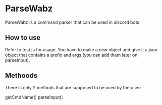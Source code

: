 # ParseWabz

ParseWabz is a command parser that can be used in discord bots

## How to use

Refer to test.js for usage.
You have to make a new object and give it a json object that contains a prefix and args (you can add them later on parseInput).

## Methoods

There is only 2 methods that are supposed to be used by the user:

getCmdName()
parseInput()
